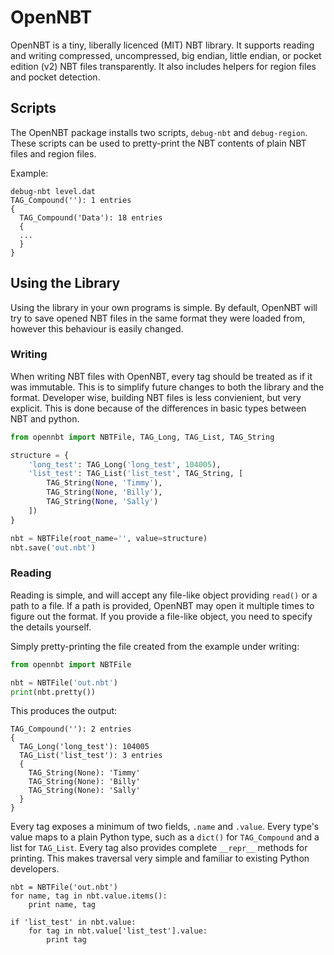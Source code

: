 # OpenNBT

OpenNBT is a tiny, liberally licenced (MIT) NBT library.
It supports reading and writing compressed, uncompressed, big endian, little endian, or pocket edition (v2) NBT files transparently. It also includes helpers for region files and pocket detection.

## Scripts

The OpenNBT package installs two scripts, `debug-nbt` and `debug-region`. These scripts can be used to pretty-print the NBT contents of plain NBT files and region files.

Example:

```
debug-nbt level.dat
TAG_Compound(''): 1 entries
{
  TAG_Compound('Data'): 18 entries
  {
  ...
  }
}
```

## Using the Library
Using the library in your own programs is simple. By default, OpenNBT will try to save opened NBT files in the same format they were loaded from, however this behaviour is
easily changed.

### Writing

When writing NBT files with OpenNBT, every tag should be treated as if it was immutable. This is to simplify future changes to both the library and the format.
Developer wise, building NBT files is less convienient, but very explicit. This is done because of the differences in basic types between NBT and python.

```python
from opennbt import NBTFile, TAG_Long, TAG_List, TAG_String

structure = {
    'long_test': TAG_Long('long_test', 104005),
    'list_test': TAG_List('list_test', TAG_String, [
        TAG_String(None, 'Timmy'),
        TAG_String(None, 'Billy'),
        TAG_String(None, 'Sally')
    ])
}

nbt = NBTFile(root_name='', value=structure)
nbt.save('out.nbt')
```

### Reading

Reading is simple, and will accept any file-like object providing `read()` or a path to a file. If a path is provided, OpenNBT may open it multiple times to figure out the format. If you provide a file-like object, you need to specify the details yourself.

Simply pretty-printing the file created from the example under writing:
```python
from opennbt import NBTFile

nbt = NBTFile('out.nbt')
print(nbt.pretty())
```

This produces the output:

```
TAG_Compound(''): 2 entries
{
  TAG_Long('long_test'): 104005
  TAG_List('list_test'): 3 entries
  {
    TAG_String(None): 'Timmy'
    TAG_String(None): 'Billy'
    TAG_String(None): 'Sally'
  }
}
```

Every tag exposes a minimum of two fields, `.name` and `.value`. Every type's value maps to a plain Python type, such as a `dict()` for `TAG_Compound` and a list for `TAG_List`. Every tag
also provides complete `__repr__` methods for printing. This makes traversal very simple and familiar to existing Python developers.

```
nbt = NBTFile('out.nbt')
for name, tag in nbt.value.items():
    print name, tag

if 'list_test' in nbt.value:
    for tag in nbt.value['list_test'].value:
        print tag
```